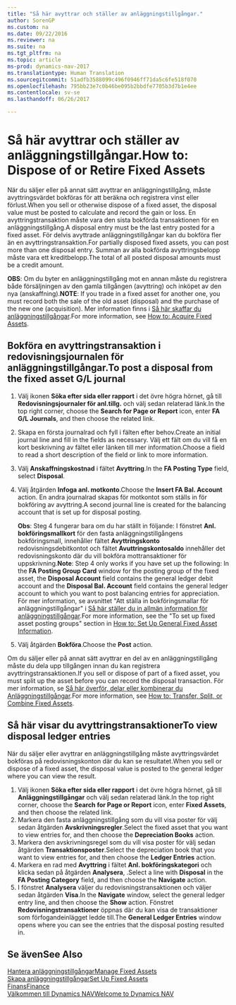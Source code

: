 ```yaml
---
title: "Så här avyttrar och ställer av anläggningstillgångar."
author: SorenGP
ms.custom: na
ms.date: 09/22/2016
ms.reviewer: na
ms.suite: na
ms.tgt_pltfrm: na
ms.topic: article
ms-prod: dynamics-nav-2017
ms.translationtype: Human Translation
ms.sourcegitcommit: 51adfb3588099c496f0946ff71da5c6fe518f070
ms.openlocfilehash: 795bb23e7c0b46be095b2bbdfe7705b3d7b1e4ee
ms.contentlocale: sv-se
ms.lasthandoff: 06/26/2017

---
```


# <a name="how-to-dispose-of-or-retire-fixed-assets"></a><span data-ttu-id="4e40b-102">Så här avyttrar och ställer av anläggningstillgångar.</span><span class="sxs-lookup"><span data-stu-id="4e40b-102">How to: Dispose of or Retire Fixed Assets</span></span>
<span data-ttu-id="4e40b-103">När du säljer eller på annat sätt avyttrar en anläggningstillgång, måste avyttringsvärdet bokföras för att beräkna och registrera vinst eller förlust.</span><span class="sxs-lookup"><span data-stu-id="4e40b-103">When you sell or otherwise dispose of a fixed asset, the disposal value must be posted to calculate and record the gain or loss.</span></span> <span data-ttu-id="4e40b-104">En avyttringstransaktion måste vara den sista bokförda transaktionen för en anläggningstillgång.</span><span class="sxs-lookup"><span data-stu-id="4e40b-104">A disposal entry must be the last entry posted for a fixed asset.</span></span> <span data-ttu-id="4e40b-105">För delvis avyttrade anläggningstillgångar kan du bokföra fler än en avyttringstransaktion.</span><span class="sxs-lookup"><span data-stu-id="4e40b-105">For partially disposed fixed assets, you can post more than one disposal entry.</span></span> <span data-ttu-id="4e40b-106">Summan av alla bokförda avyttringsbelopp måste vara ett kreditbelopp.</span><span class="sxs-lookup"><span data-stu-id="4e40b-106">The total of all posted disposal amounts must be a credit amount.</span></span>

 <span data-ttu-id="4e40b-107">**OBS**: Om du byter en anläggningstillgång mot en annan måste du registrera både försäljningen av den gamla tillgången (avyttring) och inköpet av den nya (anskaffning).</span><span class="sxs-lookup"><span data-stu-id="4e40b-107">**NOTE**: If you trade in a fixed asset for another one, you must record both the sale of the old asset (disposal) and the purchase of the new one (acquisition).</span></span> <span data-ttu-id="4e40b-108">Mer information finns i [Så här skaffar du anläggningstillgångar](fa-how-acquire.md).</span><span class="sxs-lookup"><span data-stu-id="4e40b-108">For more information, see [How to: Acquire Fixed Assets](fa-how-acquire.md).</span></span>

## <a name="to-post-a-disposal-from-the-fixed-asset-gl-journal"></a><span data-ttu-id="4e40b-109">Bokföra en avyttringstransaktion i redovisningsjournalen för anläggningstillgångar.</span><span class="sxs-lookup"><span data-stu-id="4e40b-109">To post a disposal from the fixed asset G/L journal</span></span>  
1. <span data-ttu-id="4e40b-110">Välj ikonen **Söka efter sida eller rapport** i det övre högra hörnet, gå till **Redovisningsjournaler för anl.tillg.** och välj sedan relaterad länk.</span><span class="sxs-lookup"><span data-stu-id="4e40b-110">In the top right corner, choose the **Search for Page or Report** icon, enter **FA G/L Journals**, and then choose the related link.</span></span>  
2. <span data-ttu-id="4e40b-111">Skapa en första journalrad och fyll i fälten efter behov.</span><span class="sxs-lookup"><span data-stu-id="4e40b-111">Create an initial journal line and fill in the fields as necessary.</span></span> <span data-ttu-id="4e40b-112">Välj ett fält om du vill få en kort beskrivning av fältet eller länken till mer information.</span><span class="sxs-lookup"><span data-stu-id="4e40b-112">Choose a field to read a short description of the field or link to more information.</span></span>
3. <span data-ttu-id="4e40b-113">Välj **Anskaffningskostnad** i fältet **Avyttring**.</span><span class="sxs-lookup"><span data-stu-id="4e40b-113">In the **FA Posting Type** field, select **Disposal**.</span></span>
4. <span data-ttu-id="4e40b-114">Välj åtgärden **Infoga anl. motkonto**.</span><span class="sxs-lookup"><span data-stu-id="4e40b-114">Choose the **Insert FA Bal. Account** action.</span></span> <span data-ttu-id="4e40b-115">En andra journalrad skapas för motkontot som ställs in för bokföring av avyttring.</span><span class="sxs-lookup"><span data-stu-id="4e40b-115">A second journal line is created for the balancing account that is set up for disposal posting.</span></span>

    <span data-ttu-id="4e40b-116">**Obs**: Steg 4 fungerar bara om du har ställt in följande: I fönstret **Anl. bokföringsmallkort** för den fasta anläggningstillgångens bokföringsmall, innehåller fältet **Avyttringskonto** redovisningsdebitkontot och fältet **Avuttringskontosaldo** innehåller det redovisningskonto där du vill bokföra mottransaktioner för uppskrivning.</span><span class="sxs-lookup"><span data-stu-id="4e40b-116">**Note**: Step 4 only works if you have set up the following: In the **FA Posting Group Card** window for the posting group of the fixed asset, the **Disposal Account** field contains the general ledger debit account and the **Disposal Bal. Account** field contains the general ledger account to which you want to post balancing entries for appreciation.</span></span> <span data-ttu-id="4e40b-117">För mer information, se avsnittet "Att ställa in bokföringsmallar för anläggningstillgångar" i [Så här ställer du in allmän information för anläggningstillgångar](fa-how-setup-general.md).</span><span class="sxs-lookup"><span data-stu-id="4e40b-117">For more information, see the "To set up fixed asset posting groups" section in [How to: Set Up General Fixed Asset Information](fa-how-setup-general.md).</span></span>
5. <span data-ttu-id="4e40b-118">Välj åtgärden **Bokföra**.</span><span class="sxs-lookup"><span data-stu-id="4e40b-118">Choose the **Post** action.</span></span>

<span data-ttu-id="4e40b-119">Om du säljer eller på annat sätt avyttrar en del av en anläggningstillgång måste du dela upp tillgången innan du kan registrera avyttringstransaktionen.</span><span class="sxs-lookup"><span data-stu-id="4e40b-119">If you sell or dispose of part of a fixed asset, you must split up the asset before you can record the disposal transaction.</span></span> <span data-ttu-id="4e40b-120">För mer information, se [Så här överför, delar eller kombinerar du Anläggningstillgångar](fa-how-trans-split-combine.md).</span><span class="sxs-lookup"><span data-stu-id="4e40b-120">For more information, see [How to: Transfer, Split, or Combine Fixed Assets](fa-how-trans-split-combine.md).</span></span>

## <a name="to-view-disposal-ledger-entries"></a><span data-ttu-id="4e40b-121">Så här visar du avyttringstransaktioner</span><span class="sxs-lookup"><span data-stu-id="4e40b-121">To view disposal ledger entries</span></span>  
<span data-ttu-id="4e40b-122">När du säljer eller avyttrar en anläggningstillgång måste avyttringsvärdet bokföras på redovisningskonton där du kan se resultatet.</span><span class="sxs-lookup"><span data-stu-id="4e40b-122">When you sell or dispose of a fixed asset, the disposal value is posted to the general ledger where you can view the result.</span></span>   

1. <span data-ttu-id="4e40b-123">Välj ikonen **Söka efter sida eller rapport** i det övre högra hörnet, gå till **Anläggningstillgångar** och välj sedan relaterad länk.</span><span class="sxs-lookup"><span data-stu-id="4e40b-123">In the top right corner, choose the **Search for Page or Report** icon, enter **Fixed Assets**, and then choose the related link.</span></span>  
2. <span data-ttu-id="4e40b-124">Markera den fasta anläggningstillgång som du vill visa poster för välj sedan åtgärden **Avskrivningsregler**.</span><span class="sxs-lookup"><span data-stu-id="4e40b-124">Select the fixed asset that you want to view entries for, and then choose the **Depreciation Books** action.</span></span>
3. <span data-ttu-id="4e40b-125">Markera den avskrivningsregel som du vill visa poster för välj sedan åtgärden **Transaktionsposter**.</span><span class="sxs-lookup"><span data-stu-id="4e40b-125">Select the depreciation book that you want to view entries for, and then choose the **Ledger Entries** action.</span></span>
4. <span data-ttu-id="4e40b-126">Markera en rad med **Avyttring** i fältet **Anl. bokföringskategori** och klicka sedan på åtgärden **Analysera**, .</span><span class="sxs-lookup"><span data-stu-id="4e40b-126">Select a line with **Disposal** in the **FA Posting Category** field, and then choose the **Navigate** action.</span></span>  
5. <span data-ttu-id="4e40b-127">I fönstret **Analysera** väljer du redovisningstransaktionen och väljer sedan åtgärden **Visa**.</span><span class="sxs-lookup"><span data-stu-id="4e40b-127">In the **Navigate** window, select the general ledger entry line, and then choose the **Show** action.</span></span>
<span data-ttu-id="4e40b-128">Fönstret **Redovisningstransaktioner** öppnas där du kan visa de transaktioner som förfogandeinlägget ledde till.</span><span class="sxs-lookup"><span data-stu-id="4e40b-128">The **General Ledger Entries** window opens where you can see the entries that the disposal posting resulted in.</span></span>

## <a name="see-also"></a><span data-ttu-id="4e40b-129">Se även</span><span class="sxs-lookup"><span data-stu-id="4e40b-129">See Also</span></span>
[<span data-ttu-id="4e40b-130">Hantera anläggningstillgångar</span><span class="sxs-lookup"><span data-stu-id="4e40b-130">Manage Fixed Assets</span></span>](fa-manage.md)  
[<span data-ttu-id="4e40b-131">Skapa anläggningstillgångar</span><span class="sxs-lookup"><span data-stu-id="4e40b-131">Set Up Fixed Assets</span></span>](fa-setup.md)  
[<span data-ttu-id="4e40b-132">Finans</span><span class="sxs-lookup"><span data-stu-id="4e40b-132">Finance</span></span>](finance-setup.md)  
[<span data-ttu-id="4e40b-133">Välkommen till Dynamics NAV</span><span class="sxs-lookup"><span data-stu-id="4e40b-133">Welcome to Dynamics NAV</span></span>](across-get-started.md)

